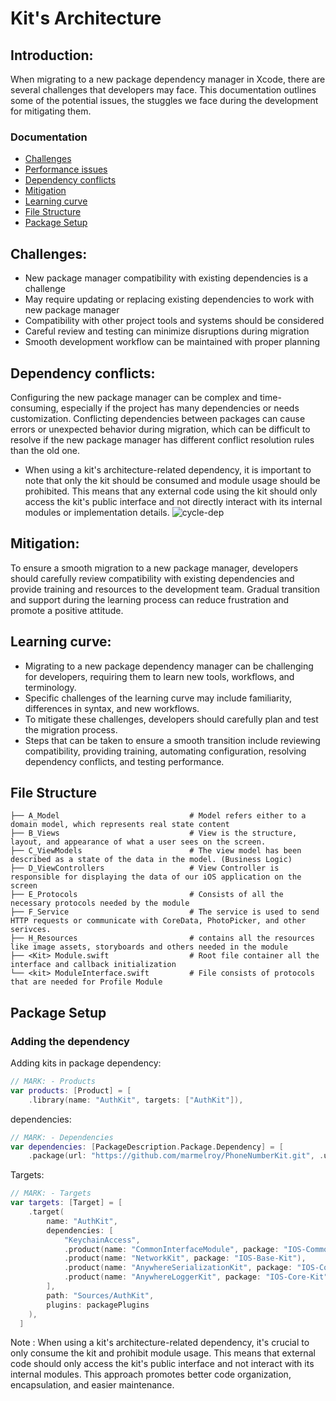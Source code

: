 # Kit's Architecture 
## Introduction: 
  
   When migrating to a new package dependency manager in Xcode, there are several challenges that developers may face. This documentation          outlines some of the potential issues, the stuggles we face during the development for mitigating them.
   
### Documentation

- [Challenges](#Challenges)
- [Performance issues](#Performance-issues)
- [Dependency conflicts](#Dependency-conflicts)
- [Mitigation](#Mitigation)
- [Learning curve](#Learning-curve)
- [File Structure](#File-Structure)
- [Package Setup](#Package-Setup)


## Challenges:

   - New package manager compatibility with existing dependencies is a challenge
   - May require updating or replacing existing dependencies to work with new package manager
   - Compatibility with other project tools and systems should be considered
   - Careful review and testing can minimize disruptions during migration
   - Smooth development workflow can be maintained with proper planning
        
## Dependency conflicts: 

  Configuring the new package manager can be complex and time-consuming, especially if the project has many dependencies or needs customization.   Conflicting dependencies between packages can cause errors or unexpected behavior during migration, which can be difficult to resolve if the     new package manager has different conflict resolution rules than the old one.

   - When using a kit's architecture-related dependency, it is important to note that only the kit should be consumed and module usage should        be prohibited. This means that any external code using the kit should only access the kit's public interface and not directly interact          with its internal modules or implementation details.
     ![cycle-dep](https://user-images.githubusercontent.com/114584154/220047378-72df81e2-7c6d-4904-885f-864ecc1f1611.png)
    
## Mitigation: 

  To ensure a smooth migration to a new package manager, developers should carefully review compatibility with existing dependencies and provide training and resources to the development team. Gradual transition and support during the learning process can reduce frustration and promote a positive attitude.

## Learning curve: 

  - Migrating to a new package dependency manager can be challenging for developers, requiring them to learn new tools, workflows, and               terminology.
  - Specific challenges of the learning curve may include familiarity, differences in syntax, and new workflows.
  - To mitigate these challenges, developers should carefully plan and test the migration process.
  - Steps that can be taken to ensure a smooth transition include reviewing compatibility, providing training, automating configuration,             resolving dependency conflicts, and testing performance.

## File Structure

    ├── A_Model                             # Model refers either to a domain model, which represents real state content
    ├── B_Views                             # View is the structure, layout, and appearance of what a user sees on the screen.
    ├── C_ViewModels                        # The view model has been described as a state of the data in the model. (Business Logic)
    ├── D_ViewControllers                   # View Controller is responsible for displaying the data of our iOS application on the screen
    ├── E_Protocols                         # Consists of all the necessary protocols needed by the module
    ├── F_Service                           # The service is used to send HTTP requests or communicate with CoreData, PhotoPicker, and other serivces.
    ├── H_Resources                         # contains all the resources like image assets, storyboards and others needed in the module
    ├── <Kit> Module.swift                  # Root file container all the interface and callback initialization
    └── <kit> ModuleInterface.swift         # File consists of protocols that are needed for Profile Module

## Package Setup

### Adding the dependency

Adding kits in package dependency:
``` swift
// MARK: - Products 
var products: [Product] = [
    .library(name: "AuthKit", targets: ["AuthKit"]),
```
dependencies:
``` swift 
// MARK: - Dependencies
var dependencies: [PackageDescription.Package.Dependency] = [
    .package(url: "https://github.com/marmelroy/PhoneNumberKit.git", .upToNextMajor(from: .init(3, 3, 3))),
```
Targets:
``` swift 
// MARK: - Targets
var targets: [Target] = [
    .target(
        name: "AuthKit",
        dependencies: [
            "KeychainAccess",
            .product(name: "CommonInterfaceModule", package: "IOS-Common-Interface"),
            .product(name: "NetworkKit", package: "IOS-Base-Kit"),
            .product(name: "AnywhereSerializationKit", package: "IOS-Core-Kit"),
            .product(name: "AnywhereLoggerKit", package: "IOS-Core-Kit")
        ],
        path: "Sources/AuthKit",
        plugins: packagePlugins
    ),
  ]
```
Note : When using a kit's architecture-related dependency, it's crucial to only consume the kit and prohibit module usage. This means that external code should only access the kit's public interface and not interact with its internal modules. This approach promotes better code organization, encapsulation, and easier maintenance.
